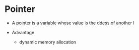 # Pointer 

- A pointer is a variable whose value is the ddess of another l

- Advantage 
    - dynamic memory allocation